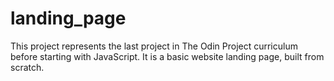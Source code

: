 # landing_page
This project represents the last project in The Odin Project curriculum before starting with JavaScript. It is a basic website landing page, built from scratch.